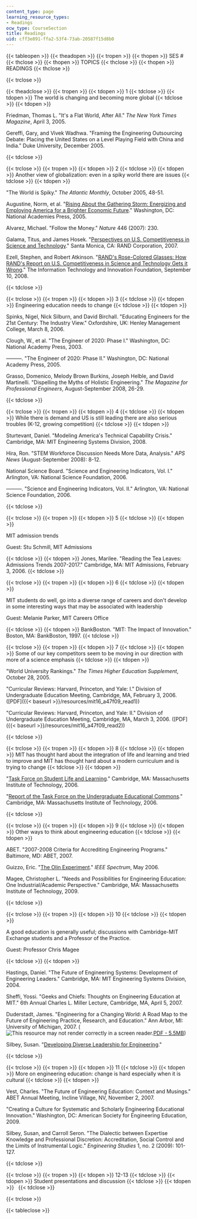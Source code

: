 ```yaml
---
content_type: page
learning_resource_types:
- Readings
ocw_type: CourseSection
title: Readings
uid: cff3e891-ffa2-53f4-73ab-20587f15d8b0
---
```


{{< tableopen >}}
{{< theadopen >}}
{{< tropen >}}
{{< thopen >}}
SES #
{{< thclose >}}
{{< thopen >}}
TOPICS
{{< thclose >}}
{{< thopen >}}
READINGS
{{< thclose >}}

{{< trclose >}}

{{< theadclose >}}
{{< tropen >}}
{{< tdopen >}}
1
{{< tdclose >}}
{{< tdopen >}}
The world is changing and becoming more global
{{< tdclose >}}
{{< tdopen >}}


Friedman, Thomas L. "It's a Flat World, After All." _The New York Times Magazine_, April 3, 2005.

Gereffi, Gary, and Vivek Wadhwa. "Framing the Engineering Outsourcing Debate: Placing the United States on a Level Playing Field with China and India." Duke University, December 2005.


{{< tdclose >}}

{{< trclose >}}
{{< tropen >}}
{{< tdopen >}}
2
{{< tdclose >}}
{{< tdopen >}}
Another view of globalization: even in a spiky world there are issues
{{< tdclose >}}
{{< tdopen >}}


"The World is Spiky." _The Atlantic Monthly_, October 2005, 48-51.

Augustine, Norm, et al. "[Rising About the Gathering Storm: Energizing and Employing America for a Brighter Economic Future](http://www.nap.edu/catalog.php?record_id=11463)." Washington, DC: National Academies Press, 2005.

Alvarez, Michael. "Follow the Money." _Nature_ 446 (2007): 230.

Galama, Titus, and James Hosek. "[Perspectives on U.S. Competitiveness in Science and Technology](http://www.rand.org/pubs/conf_proceedings/CF235/)." Santa Monica, CA: RAND Corporation, 2007.

Ezell, Stephen, and Robert Atkinson. "[RAND's Rose-Colored Glasses: How RAND's Report on U.S. Competitiveness in Science and Technology Gets it Wrong](https://itif.org/publications/2008/09/10/rands-rose-colored-glasses-how-rands-report-us-competitiveness-science-and)." The Information Technology and Innovation Foundation, September 10, 2008.


{{< tdclose >}}

{{< trclose >}}
{{< tropen >}}
{{< tdopen >}}
3
{{< tdclose >}}
{{< tdopen >}}
Engineering education needs to change
{{< tdclose >}}
{{< tdopen >}}


Spinks, Nigel, Nick Silburn, and David Birchall. "Educating Engineers for the 21st Century: The Industry View." Oxfordshire, UK: Henley Management College, March 8, 2006.

Clough, W., et al. "The Engineer of 2020: Phase I." Washington, DC: National Academy Press, 2003.

———. "The Engineer of 2020: Phase II." Washington, DC: National Academy Press, 2005.

Grasso, Domenico, Melody Brown Burkins, Joseph Helble, and David Martinelli. "Dispelling the Myths of Holistic Engineering." _The Magazine for Professional Engineers_, August-September 2008, 26-29.


{{< tdclose >}}

{{< trclose >}}
{{< tropen >}}
{{< tdopen >}}
4
{{< tdclose >}}
{{< tdopen >}}
While there is demand and US is still leading there are also serious troubles (K-12, growing competition)
{{< tdclose >}}
{{< tdopen >}}


Sturtevant, Daniel. "Modeling America's Technical Capability Crisis." Cambridge, MA: MIT Engineering Systems Division, 2008.

Hira, Ron. "STEM Workforce Discussion Needs More Data, Analysis." _APS News_ (August-September 2008): 8-12.

National Science Board. "Science and Engineering Indicators, Vol. I." Arlington, VA: National Science Foundation, 2006.

———. "Science and Engineering Indicators, Vol. II." Arlington, VA: National Science Foundation, 2006.


{{< tdclose >}}

{{< trclose >}}
{{< tropen >}}
{{< tdopen >}}
5
{{< tdclose >}}
{{< tdopen >}}


MIT admission trends

Guest: Stu Schmill, MIT Admissions


{{< tdclose >}}
{{< tdopen >}}
Jones, Marilee. "Reading the Tea Leaves: Admissions Trends 2007-2017." Cambridge, MA: MIT Admissions, February 3, 2006.
{{< tdclose >}}

{{< trclose >}}
{{< tropen >}}
{{< tdopen >}}
6
{{< tdclose >}}
{{< tdopen >}}


MIT students do well, go into a diverse range of careers and don't develop in some interesting ways that may be associated with leadership

Guest: Melanie Parker, MIT Careers Office


{{< tdclose >}}
{{< tdopen >}}
BankBoston. "MIT: The Impact of Innovation." Boston, MA: BankBoston, 1997.
{{< tdclose >}}

{{< trclose >}}
{{< tropen >}}
{{< tdopen >}}
7
{{< tdclose >}}
{{< tdopen >}}
Some of our key competitors seem to be moving in our direction with more of a science emphasis
{{< tdclose >}}
{{< tdopen >}}


"World University Rankings." _The Times Higher Education Supplement_, October 28, 2005.

"Curricular Reviews: Harvard, Princeton, and Yale: I." Division of Undergraduate Education Meeting, Cambridge, MA, February 3, 2006. ([PDF]({{< baseurl >}}/resources/mit16_a47f09_read1))

"Curricular Reviews: Harvard, Princeton, and Yale: II." Division of Undergraduate Education Meeting, Cambridge, MA, March 3, 2006. ([PDF]({{< baseurl >}}/resources/mit16_a47f09_read2))


{{< tdclose >}}

{{< trclose >}}
{{< tropen >}}
{{< tdopen >}}
8
{{< tdclose >}}
{{< tdopen >}}
MIT has thought hard about the integration of life and learning and tried to improve and MIT has thought hard about a modern curriculum and is trying to change
{{< tdclose >}}
{{< tdopen >}}


"[Task Force on Student Life and Learning](http://web.mit.edu/committees/sll/tf.html)." Cambridge, MA: Massachusetts Institute of Technology, 2006.

"[Report of the Task Force on the Undergraduate Educational Commons](http://web.mit.edu/committees/edcommons/documents/task_force_report.html)." Cambridge, MA: Massachusetts Institute of Technology, 2006.


{{< tdclose >}}

{{< trclose >}}
{{< tropen >}}
{{< tdopen >}}
9
{{< tdclose >}}
{{< tdopen >}}
Other ways to think about engineering education
{{< tdclose >}}
{{< tdopen >}}


ABET. "2007-2008 Criteria for Accrediting Engineering Programs." Baltimore, MD: ABET, 2007.

Guizzo, Eric. "[The Olin Experiment](http://spectrum.ieee.org/at-work/education/the-olin-experiment)." _IEEE Spectrum_, May 2006.

Magee, Christopher L. "Needs and Possibilities for Engineering Education: One Industrial/Academic Perspective." Cambridge, MA: Massachusetts Institute of Technology, 2009.


{{< tdclose >}}

{{< trclose >}}
{{< tropen >}}
{{< tdopen >}}
10
{{< tdclose >}}
{{< tdopen >}}


A good education is generally useful; discussions with Cambridge-MIT Exchange students and a Professor of the Practice.

Guest: Professor Chris Magee


{{< tdclose >}}
{{< tdopen >}}


Hastings, Daniel. "The Future of Engineering Systems: Development of Engineering Leaders." Cambridge, MA: MIT Engineering Systems Division, 2004.

Sheffi, Yossi. "Geeks and Chiefs: Thoughts on Engineering Education at MIT." 6th Annual Charles L. Miller Lecture, Cambridge, MA, April 5, 2007.

Duderstadt, James. "Engineering for a Changing World: A Road Map to the Future of Engineering Practice, Research, and Education." Ann Arbor, MI: University of Michigan, 2007. (![This resource may not render correctly in a screen reader.](/images/inacessible.gif)[PDF - 5.5MB](https://deepblue.lib.umich.edu/bitstream/handle/2027.42/88644/2008_A_Roadmap_for_Engineering.pdf?sequence=1&isAllowed=y))

Silbey, Susan. "[Developing Diverse Leadership for Engineering](http://web.mit.edu/ssilbey/www/diverse_leadership.html)."


{{< tdclose >}}

{{< trclose >}}
{{< tropen >}}
{{< tdopen >}}
11
{{< tdclose >}}
{{< tdopen >}}
More on engineering education: change is hard especially when it is cultural
{{< tdclose >}}
{{< tdopen >}}


Vest, Charles. "The Future of Engineering Education: Context and Musings." ABET Annual Meeting, Incline Village, NV, November 2, 2007.

"Creating a Culture for Systematic and Scholarly Engineering Educational Innovation." Washington, DC: American Society for Engineering Education, 2009.

Silbey, Susan, and Carroll Seron. "The Dialectic between Expertise Knowledge and Professional Discretion: Accreditation, Social Control and the Limits of Instrumental Logic." _Engineering Studies_ 1, no. 2 (2009): 101-127.


{{< tdclose >}}

{{< trclose >}}
{{< tropen >}}
{{< tdopen >}}
12-13
{{< tdclose >}}
{{< tdopen >}}
Student presentations and discussion
{{< tdclose >}}
{{< tdopen >}}
 
{{< tdclose >}}

{{< trclose >}}

{{< tableclose >}}